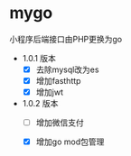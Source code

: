 # mygo
小程序后端接口由PHP更换为go

- 1.0.1 版本
    - [x] 去除mysql改为es
    - [x] 增加fasthttp
    - [x] 增加jwt
    
- 1.0.2 版本
    - [ ] 增加微信支付  
    - [x] 增加go mod包管理
    
